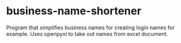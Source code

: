 # business-name-shortener
Program that simplifies business names for creating login names for example.
Uses openpyxl to take out names from excel document.

